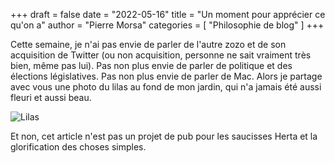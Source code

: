 +++
draft       = false
date        = "2022-05-16"
title       = "Un moment pour apprécier ce qu'on a"
author      = "Pierre Morsa"
categories  = [ "Philosophie de blog" ]
+++

Cette semaine, je n'ai pas envie de parler de l'autre zozo et de son acquisition de Twitter (ou non acquisition, personne ne sait vraiment très bien, même pas lui). Pas non plus envie de parler de politique et des élections législatives. Pas non plus envie de parler de Mac. Alors je partage avec vous une photo du lilas au fond de mon jardin, qui n'a jamais été aussi fleuri et aussi beau.

![Lilas](/pictures/2022/05/lilas.jpeg)

Et non, cet article n'est pas un projet de pub pour les saucisses Herta et la glorification des choses simples.